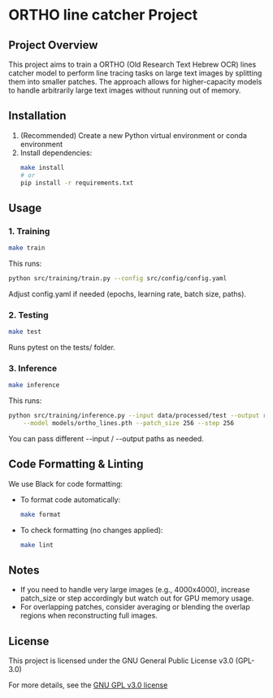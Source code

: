 # ORTHO line catcher Project

## Project Overview
This project aims to train a ORTHO (Old Research Text Hebrew OCR) lines catcher
model to perform line tracing tasks on large text images by splitting them into 
smaller patches. The approach allows for higher-capacity models to handle 
arbitrarily large text images without running out of memory.

## Installation
1. (Recommended) Create a new Python virtual environment or conda environment
2. Install dependencies:
   ```bash
   make install
   # or
   pip install -r requirements.txt
   ```

## Usage

### 1. Training
```bash
make train
```
This runs:
```bash
python src/training/train.py --config src/config/config.yaml
```
Adjust config.yaml if needed (epochs, learning rate, batch size, paths).

### 2. Testing
```bash
make test
```
Runs pytest on the tests/ folder.

### 3. Inference
```bash
make inference
```
This runs:
```bash
python src/training/inference.py --input data/processed/test --output results/ \
    --model models/ortho_lines.pth --patch_size 256 --step 256
```
You can pass different --input / --output paths as needed.

## Code Formatting & Linting
We use Black for code formatting:
- To format code automatically:
  ```bash
  make format
  ```
- To check formatting (no changes applied):
  ```bash
  make lint
  ```

## Notes
- If you need to handle very large images (e.g., 4000x4000), increase patch_size 
  or step accordingly but watch out for GPU memory usage.
- For overlapping patches, consider averaging or blending the overlap regions 
  when reconstructing full images.

## License
This project is licensed under the GNU General Public License v3.0 (GPL-3.0)

For more details, see the [GNU GPL v3.0 license](https://www.gnu.org/licenses/gpl-3.0.en.html)
